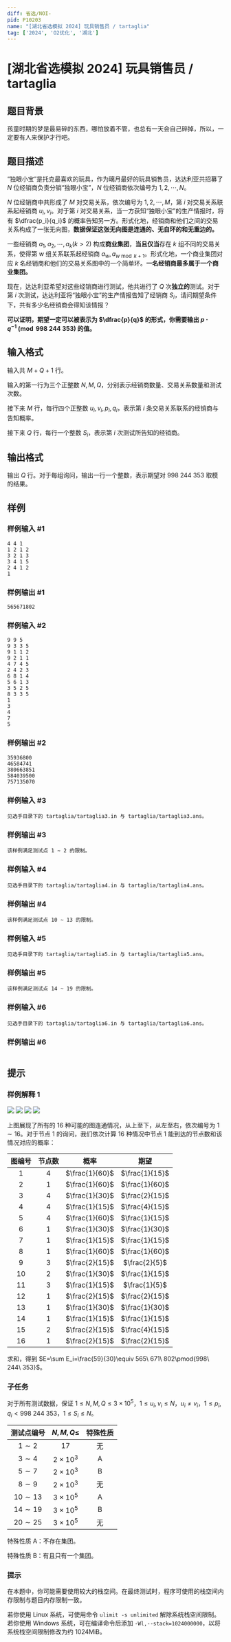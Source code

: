 ```yaml
---
diff: 省选/NOI-
pid: P10203
name: "[湖北省选模拟 2024] 玩具销售员 / tartaglia"
tag: ['2024', 'O2优化', '湖北']
---
```

# [湖北省选模拟 2024] 玩具销售员 / tartaglia
## 题目背景

孩童时期的梦是最易碎的东西，哪怕放着不管，也总有一天会自己碎掉，所以，一定要有人来保护才行吧。
## 题目描述

“独眼小宝”是托克最喜欢的玩具，作为璃月最好的玩具销售员，达达利亚共招募了 $N$ 位经销商负责分销“独眼小宝”，$N$ 位经销商依次编号为 $1,2,\cdots,N$。

$N$ 位经销商中共形成了 $M$ 对交易关系，依次编号为 $1,2,\cdots,M$，第 $i$ 对交易关系联系起经销商 $u_i,v_i$。对于第 $i$ 对交易关系，当一方获知“独眼小宝”的生产情报时，将有 $\dfrac{p_i}{q_i}$ 的概率告知另一方。形式化地，经销商和他们之间的交易关系构成了一张无向图，**数据保证这张无向图是连通的、无自环的和无重边的。**

一些经销商 $a_1,a_2,\cdots,a_k(k>2)$ 构成**商业集团**，**当且仅当**存在 $k$ 组不同的交易关系，使得第 $w$ 组关系联系起经销商 $a_w,a_{w \bmod k+1}$。形式化地，一个商业集团对应 $k$ 名经销商和他们的交易关系图中的一个简单环。**一名经销商最多属于一个商业集团。**

现在，达达利亚希望对这些经销商进行测试，他共进行了 $Q$ 次**独立的**测试。对于第 $i$ 次测试，达达利亚将“独眼小宝”的生产情报告知了经销商 $S_i$，请问期望条件下，共有多少名经销商会得知该情报？

**可以证明，期望一定可以被表示为 $\dfrac{p}{q}$ 的形式，你需要输出 $p\cdot q^{-1}\pmod {998\ 244\ 353}$ 的值。**
## 输入格式

输入共 $M+Q+1$ 行。

输入的第一行为三个正整数 $N,M,Q$，分别表示经销商数量、交易关系数量和测试次数。

接下来 $M$ 行，每行四个正整数 $u_i,v_i,p_i,q_i$，表示第 $i$ 条交易关系联系的经销商与告知概率。

接下来 $Q$ 行，每行一个整数 $S_i$，表示第 $i$ 次测试所告知的经销商。
## 输出格式

输出 $Q$ 行。对于每组询问，输出一行一个整数，表示期望对 $998\ 244\ 353$ 取模的结果。
## 样例

### 样例输入 #1
```
4 4 1
1 2 1 2
3 2 1 3
3 4 1 5
2 4 1 2
1
```
### 样例输出 #1
```
565671802
```
### 样例输入 #2
```
9 9 5
9 3 3 5
9 1 1 2
9 2 1 1
4 7 4 5
2 4 2 3
6 8 1 4
5 6 1 3
3 5 2 5
8 3 3 5
1
3
4
7
5
```
### 样例输出 #2
```
35936800
46584741
380663851
584039500
757135070
```
### 样例输入 #3
```
见选手目录下的 tartaglia/tartaglia3.in 与 tartaglia/tartaglia3.ans。
```
### 样例输出 #3
```
该样例满足测试点 1 ∼ 2 的限制。
```
### 样例输入 #4
```
见选手目录下的 tartaglia/tartaglia4.in 与 tartaglia/tartaglia4.ans。
```
### 样例输出 #4
```
该样例满足测试点 10 ∼ 13 的限制。
```
### 样例输入 #5
```
见选手目录下的 tartaglia/tartaglia5.in 与 tartaglia/tartaglia5.ans。
```
### 样例输出 #5
```
该样例满足测试点 14 ∼ 19 的限制。
```
### 样例输入 #6
```
见选手目录下的 tartaglia/tartaglia6.in 与 tartaglia/tartaglia6.ans。
```
### 样例输出 #6
```

```
## 提示

### 样例解释 1

![](https://cdn.luogu.com.cn/upload/image_hosting/ii4noq6d.png)
![](https://cdn.luogu.com.cn/upload/image_hosting/qz2o6jfu.png)
![](https://cdn.luogu.com.cn/upload/image_hosting/dbojsfej.png)
![](https://cdn.luogu.com.cn/upload/image_hosting/xq08n2l2.png)

上图展现了所有的 $16$ 种可能的图连通情况，从上至下，从左至右，依次编号为 $1\sim 16$。对于节点 $1$ 的询问，我们依次计算 $16$ 种情况中节点 $1$ 能到达的节点数和该情况对应的概率：

| 图编号 | 节点数 | 概率 | 期望 |
| :--: | :--: | :--: | :--: |
| $1$ | $4$ | $\frac{1}{60}$ | $\frac{1}{15}$ |
| $2$ | $1$ | $\frac{1}{60}$ | $\frac{1}{60}$ |
| $3$ | $4$ | $\frac{1}{30}$ | $\frac{2}{15}$ |
| $4$ | $4$ | $\frac{1}{15}$ | $\frac{4}{15}$ |
| $5$ | $4$ | $\frac{1}{60}$ | $\frac{1}{15}$ |
| $6$ | $1$ | $\frac{1}{30}$ | $\frac{1}{30}$ |
| $7$ | $1$ | $\frac{1}{15}$ | $\frac{1}{15}$ |
| $8$ | $1$ | $\frac{1}{60}$ | $\frac{1}{60}$ |
| $9$ | $3$ | $\frac{2}{15}$ | $\frac{2}{5}$ |
| $10$ | $2$ | $\frac{1}{30}$ | $\frac{1}{15}$ |
| $11$ | $3$ | $\frac{1}{15}$ | $\frac{1}{5}$ |
| $12$ | $1$ | $\frac{2}{15}$ | $\frac{2}{15}$ |
| $13$ | $1$ | $\frac{1}{30}$ | $\frac{1}{30}$ |
| $14$ | $1$ | $\frac{1}{15}$ | $\frac{1}{15}$ |
| $15$ | $2$ | $\frac{2}{15}$ | $\frac{4}{15}$ |
| $16$ | $1$ | $\frac{2}{15}$ | $\frac{2}{15}$ |

求和，得到 $E=\sum E_i=\frac{59}{30}\equiv 565\ 671\ 802\pmod{998\ 244\ 353}$。

### 子任务

对于所有测试数据，保证 $1 \leq N,M,Q \leq 3 \times 10^5$，$1 \le u_i,v_i \le N$，$u_i\neq v_i$，$1 \le p_i,q_i < 998\ 244 \ 353$，$1 \le S_i \le N$。

| 测试点编号 | $N,M,Q\le$ | 特殊性质 |
| :--: | :--: | :--: |
| $1\sim 2$ | $17$ | 无 |
| $3\sim 4$ | $2\times 10^3$ | A |
| $5\sim 7$ | $2\times 10^3$ | B |
| $8\sim 9$ | $2\times 10^3$ | 无 |
| $10\sim 13$ | $3\times 10^5$ | A |
| $14\sim 19$ | $3\times 10^5$ | B |
| $20\sim 25$ | $3\times 10^5$ | 无 |

特殊性质 A：不存在集团。

特殊性质 B：有且只有一个集团。

### 提示

在本题中，你可能需要使用较大的栈空间。在最终测试时，程序可使用的栈空间内存限制与题目内存限制一致。

若你使用 Linux 系统，可使用命令 `ulimit -s unlimited` 解除系统栈空间限制。若你使用 Windows 系统，可在编译命令后添加 `-Wl,--stack=1024000000`，以将系统栈空间限制修改为约 1024MiB。
